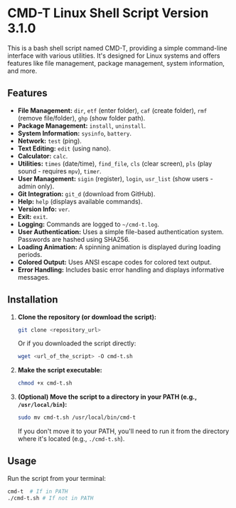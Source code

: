 # CMD-T Linux Shell Script Version 3.1.0

This is a bash shell script named CMD-T, providing a simple command-line interface with various utilities.  It's designed for Linux systems and offers features like file management, package management, system information, and more.

## Features

* **File Management:** `dir`, `etf` (enter folder), `caf` (create folder), `rmf` (remove file/folder), `ghp` (show folder path).
* **Package Management:** `install`, `uninstall`.
* **System Information:** `sysinfo`, `battery`.
* **Network:** `test` (ping).
* **Text Editing:** `edit` (using nano).
* **Calculator:** `calc`.
* **Utilities:** `times` (date/time), `find_file`, `cls` (clear screen), `pls` (play sound - requires `mpv`), `timer`.
* **User Management:** `sigin` (register), `login`, `usr_list` (show users - admin only).
* **Git Integration:** `git_d` (download from GitHub).
* **Help:** `help` (displays available commands).
* **Version Info:** `ver`.
* **Exit:** `exit`.
* **Logging:** Commands are logged to `~/cmd-t.log`.
* **User Authentication:**  Uses a simple file-based authentication system. Passwords are hashed using SHA256.
* **Loading Animation:** A spinning animation is displayed during loading periods.
* **Colored Output:** Uses ANSI escape codes for colored text output.
* **Error Handling:** Includes basic error handling and displays informative messages.

## Installation

1.  **Clone the repository (or download the script):**

    ```bash
    git clone <repository_url>
    ```

    Or if you downloaded the script directly:

    ```bash
    wget <url_of_the_script> -O cmd-t.sh
    ```

2.  **Make the script executable:**

    ```bash
    chmod +x cmd-t.sh
    ```

3.  **(Optional) Move the script to a directory in your PATH (e.g., `/usr/local/bin`):**

    ```bash
    sudo mv cmd-t.sh /usr/local/bin/cmd-t
    ```

    If you don't move it to your PATH, you'll need to run it from the directory where it's located (e.g., `./cmd-t.sh`).

## Usage

Run the script from your terminal:

```bash
cmd-t  # If in PATH
./cmd-t.sh # If not in PATH
